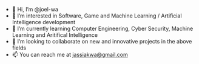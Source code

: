 - 👋 Hi, I’m @joel-wa
- 👀 I’m interested in Software, Game and Machine Learning / Artificial Intelligence development
- 🌱 I’m currently learning Computer Engineering, Cyber Security, Machine Learning and Aritifical Intelligence
- 💞️ I’m looking to collaborate on new and innovative projects in the above fields
- 📫 You can reach me at jassiakwa@gmail.com

<!---
joel-wa/joel-wa is a ✨ special ✨ repository because its `README.md` (this file) appears on your GitHub profile.
You can click the Preview link to take a look at your changes.
--->
